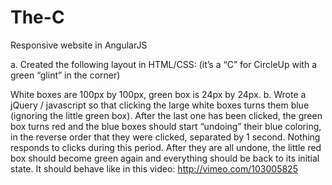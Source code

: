 # The-C
Responsive website in AngularJS

a. Created the following layout in HTML/CSS: (it’s a “C” for CircleUp with a green “glint” in the corner)

White boxes are 100px by 100px, green box is 24px by 24px. 
b. Wrote a jQuery / javascript so that clicking the large white boxes turns them blue (ignoring the little green box). After the last one has been clicked, the green box turns red and the blue boxes should start “undoing” their blue coloring, in the reverse order that they were clicked, separated by 1 second.  Nothing responds to clicks during this period. After they are all undone, the little red box should become green again and everything should be back to its initial state.
It should behave like in this video:
http://vimeo.com/103005825
